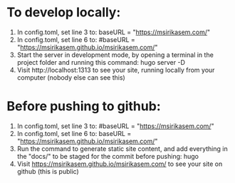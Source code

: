 
# To develop locally:
1. In config.toml, set line 3 to:
baseURL       = "https://msirikasem.com/"
2. In config.toml, set line 6 to:
#baseURL       = "https://msirikasem.github.io/msirikasem.com/"
3. Start the server in development mode, by opening a terminal in the project folder and running this command:
hugo server -D
4. Visit http://localhost:1313 to see your site, running locally from your computer (nobody else can see this)

# Before pushing to github:
1. In config.toml, set line 3 to:
#baseURL       = "https://msirikasem.com/"
2. In config.toml, set line 6 to:
baseURL       = "https://msirikasem.github.io/msirikasem.com/"
3. Run the command to generate static site content, and add everything in the "docs/" to be staged for the commit before pushing:
hugo
4. Visit https://msirikasem.github.io/msirikasem.com/ to see your site on github (this is public)
